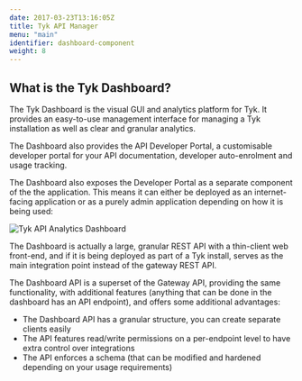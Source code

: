 ```yaml
---
date: 2017-03-23T13:16:05Z
title: Tyk API Manager
menu: "main"
identifier: dashboard-component
weight: 8 
---
```


## What is the Tyk Dashboard?

The Tyk Dashboard is the visual GUI and analytics platform for Tyk. It provides an easy-to-use management interface for managing a Tyk installation as well as clear and granular analytics.

The Dashboard also provides the API Developer Portal, a customisable developer portal for your API documentation, developer auto-enrolment and usage tracking.

The Dashboard also exposes the Developer Portal as a separate component of the the application. This means it can either be deployed as an internet-facing application or as a purely admin application depending on how it is being used:

![Tyk API Analytics Dashboard][1]

The Dashboard is actually a large, granular REST API with a thin-client web front-end, and if it is being deployed as part of a Tyk install, serves as the main integration point instead of the gateway REST API.

The Dashboard API is a superset of the Gateway API, providing the same functionality, with additional features (anything that can be done in the dashboard has an API endpoint), and offers some additional advantages:

*   The Dashboard API has a granular structure, you can create separate clients easily
*   The API features read/write permissions on a per-endpoint level to have extra control over integrations
*   The API enforces a schema (that can be modified and hardened depending on your usage requirements)

 [1]: /docs/img/diagrams/dashboard3.png